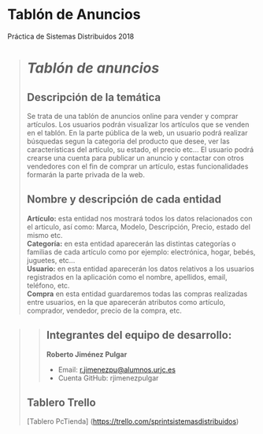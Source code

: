 # Tablón de Anuncios
Práctica de Sistemas Distribuidos 2018
> # ***Tablón de anuncios***
>
> ## Descripción de la temática
> Se trata de una tablón de anuncios online para vender y comprar artículos.
Los usuarios podrán visualizar los artículos que se venden en el tablón.
En la parte pública de la web, un usuario podrá realizar búsquedas segun la categoria del producto que desee, ver las características del artículo, su estado, el precio etc...
El usuario podrá crearse una cuenta para publicar un anuncio y contactar con otros vendedores con el fin de comprar un artículo, estas funcionalidades formarán la parte privada de la web.
>
>
>
> ## Nombre y descripción de cada entidad
> **Artículo:** esta entidad nos mostrará todos los datos relacionados con el articulo, así como: Marca, Modelo, Descripción, Precio, estado del mismo etc.<br/>
> **Categoría:** en esta entidad aparecerán las distintas categorías o familias de cada artículo como por ejemplo: electrónica, hogar, bebés, juguetes, etc...<br/>
>**Usuario:** en esta entidad aparecerán los datos relativos a los usuarios registrados en la aplicación como el nombre, apellidos, email, teléfono, etc.<br/>
> **Compra** en esta entidad guardaremos todas las compras realizadas entre usuarios, en la que aparecerán atributos como artículo, comprador, vendedor, precio de la compra, etc.<br/>

> 
>> ## Integrantes del equipo de desarrollo:
>> **Roberto Jiménez Pulgar**<br/>
>>   * Email: r.jimenezpu@alumnos.urjc.es<br/>
>>   * Cuenta GitHub: rjimenezpulgar
>>   
>> 
>>   
>> 
>>
> ## Tablero Trello
>  [Tablero PcTienda] (https://trello.com/sprintsistemasdistribuidos)
>
